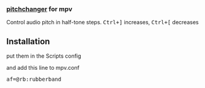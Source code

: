 ### [pitchchanger](./pitchchanger.lua) for mpv

Control audio pitch in half-tone steps.
<kbd>Ctrl+]</kbd> increases,
<kbd>Ctrl+[</kbd> decreases 


## Installation

put them in the Scripts config

and add this line to mpv.conf

<kbd>af=@rb:rubberband</kbd>

